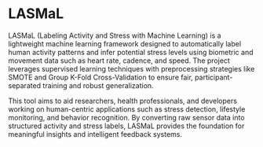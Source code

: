 # LASMaL
LASMaL (Labeling Activity and Stress with Machine Learning) is a lightweight machine learning framework designed to automatically label human activity patterns and infer potential stress levels using biometric and movement data such as heart rate, cadence, and speed. The project leverages supervised learning techniques with preprocessing strategies like SMOTE and Group K-Fold Cross-Validation to ensure fair, participant-separated training and robust generalization.

This tool aims to aid researchers, health professionals, and developers working on human-centric applications such as stress detection, lifestyle monitoring, and behavior recognition. By converting raw sensor data into structured activity and stress labels, LASMaL provides the foundation for meaningful insights and intelligent feedback systems.